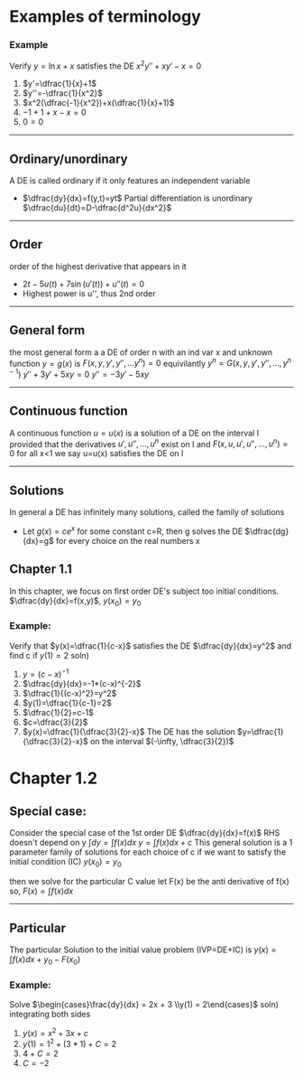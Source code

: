 # Examples of terminology
### Example
Verify $y=\ln x+x$ satisfies the DE $x^2y''+xy'-x=0$
1. $y'=\dfrac{1}{x}+1$
2. $y''=-\dfrac{1}{x^2}$
3. $x^2(\dfrac{-1}{x^2})+x(\dfrac{1}{x}+1)$
4. $-1+1+x-x=0$
5. $0=0$
___
## Ordinary/unordinary
A DE is called ordinary if it only features an independent variable
- $\dfrac{dy}{dx}=f(y,t)=yt$
Partial differentiation is unordinary
$\dfrac{du}{dt}=D-\dfrac{d^2u}{dx^2}$
___
## Order
order of the highest derivative that appears in it
- $2t-5u(t)+7\sin(u'(t))+u''(t)=0$
- Highest power is u'', thus 2nd order
___
## General form
the most general form a a DE of order n with an ind var x and unknown function $y=g(x)$ is $F(x,y,y',y'',\dots y^n)=0$
equivilantly
$y^n=G(x,y,y',y'',\dots,y^{n-1})$
$y''+3y'+5xy=0$
$y''=-3y'-5xy$
___
## Continuous function
A continuous function $u=u(x)$ is a solution of a DE on the interval I provided that the derivatives $u',u'',\dots,u^n$ exist on I and
$F(x,u,u',u'',\dots,u^n)=0$ for all x<1
we say u=u(x) satisfies the DE on I
___
## Solutions
In general a DE has infinitely many solutions, called the family of solutions
- Let $g(x)=ce^x$ for some constant c=R, then g solves the DE $\dfrac{dg}{dx}=g$ for every choice on the real numbers x
## Chapter 1.1
In this chapter, we focus on first order DE's subject too initial conditions. $\dfrac{dy}{dx}=f(x,y)$, $y(x_{0})=y_{0}$
### Example:
Verify that $y(x)=\dfrac{1}{c-x}$ satisfies the DE $\dfrac{dy}{dx}=y^2$ and find c if $y(1)=2$
soln)
1. $y=(c-x)^{-1}$
2. $\dfrac{dy}{dx}=-1*(c-x)^{-2}$
3. $\dfrac{1}{(c-x)^2}=y^2$
4. $y(1)=\dfrac{1}{c-1}=2$
5. $\dfrac{1}{2}=c-1$
6. $c=\dfrac{3}{2}$
7. $y(x)=\dfrac{1}{\dfrac{3}{2}-x}$
	The DE has the solution $y=\dfrac{1}{\dfrac{3}{2}-x}$ on the interval $(-\infty, \dfrac{3}{2})$

# Chapter 1.2

## Special case:
Consider the special case of the 1st order DE
$\dfrac{dy}{dx}=f(x)$ RHS doesn't depend on y
$\int dy=\int f(x)dx$
$y=\int f(x)dx+c$
This general solution is a 1 parameter family of solutions for each choice of c
if we want to satisfy the initial condition (IC) $y(x_{0})=y_{0}$

then we solve for the particular C value let F(x) be the anti derivative of f(x) so, $F(x)=\int f(x)dx$

___
## Particular
The particular Solution to the initial value problem (IVP=DE+IC) is $y(x)=\int f(x)dx+y_{0}-F(x_{0})$
### Example:
Solve $\begin{cases}\frac{dy}{dx} = 2x + 3 \\y(1) = 2\end{cases}$
soln) integrating both sides
1. $y(x)=x^2+3x+c$
2. $y(1)=1^2+(3*1)+C=2$
3. $4+C=2$
4. $C=-2$






